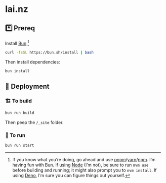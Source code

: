 # lai.nz

## *️⃣ Prereq

Install [Bun](https://bun.sh):[^pkg]

```sh
curl -fsSL https://bun.sh/install | bash
```

Then install dependencies:

```sh
bun install
```

[^pkg]: If you know what you’re doing, go ahead and use [pnpm](https://pnpm.io)/[yarn](https://yarnpkg.com)/[npm](https://www.npmjs.com). I’m having fun with Bun. If using [Node](https://nodejs.org) (I’m not), be sure to run `nvm use` before building and running; it might also prompt you to `nvm install`. If using [Deno](https://deno.com), I’m sure you can figure things out yourself.

## 🚀 Deployment

### 🏗️ To build

```sh
bun run build
```

Then peep the `/_site` folder.

### 👟 To run

```sh
bun run start
```
